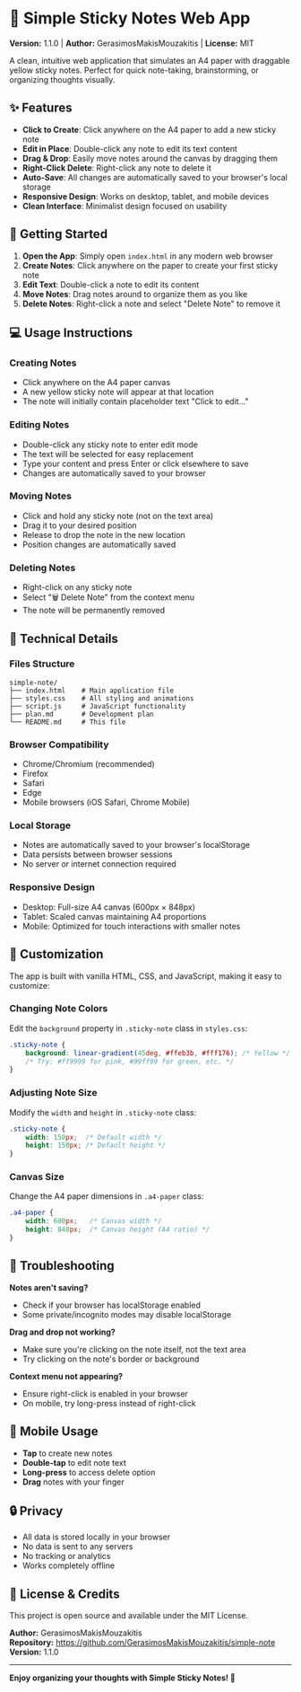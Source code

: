 # 📝 Simple Sticky Notes Web App

**Version:** 1.1.0 | **Author:** GerasimosMakisMouzakitis | **License:** MIT

A clean, intuitive web application that simulates an A4 paper with draggable yellow sticky notes. Perfect for quick note-taking, brainstorming, or organizing thoughts visually.

## ✨ Features

- **Click to Create**: Click anywhere on the A4 paper to add a new sticky note
- **Edit in Place**: Double-click any note to edit its text content
- **Drag & Drop**: Easily move notes around the canvas by dragging them
- **Right-Click Delete**: Right-click any note to delete it
- **Auto-Save**: All changes are automatically saved to your browser's local storage
- **Responsive Design**: Works on desktop, tablet, and mobile devices
- **Clean Interface**: Minimalist design focused on usability

## 🚀 Getting Started

1. **Open the App**: Simply open `index.html` in any modern web browser
2. **Create Notes**: Click anywhere on the paper to create your first sticky note
3. **Edit Text**: Double-click a note to edit its content
4. **Move Notes**: Drag notes around to organize them as you like
5. **Delete Notes**: Right-click a note and select "Delete Note" to remove it

## 💻 Usage Instructions

### Creating Notes
- Click anywhere on the A4 paper canvas
- A new yellow sticky note will appear at that location
- The note will initially contain placeholder text "Click to edit..."

### Editing Notes
- Double-click any sticky note to enter edit mode
- The text will be selected for easy replacement
- Type your content and press Enter or click elsewhere to save
- Changes are automatically saved to your browser

### Moving Notes
- Click and hold any sticky note (not on the text area)
- Drag it to your desired position
- Release to drop the note in the new location
- Position changes are automatically saved

### Deleting Notes
- Right-click on any sticky note
- Select "🗑️ Delete Note" from the context menu
- The note will be permanently removed

## 🔧 Technical Details

### Files Structure
```
simple-note/
├── index.html    # Main application file
├── styles.css    # All styling and animations
├── script.js     # JavaScript functionality
├── plan.md       # Development plan
└── README.md     # This file
```

### Browser Compatibility
- Chrome/Chromium (recommended)
- Firefox
- Safari
- Edge
- Mobile browsers (iOS Safari, Chrome Mobile)

### Local Storage
- Notes are automatically saved to your browser's localStorage
- Data persists between browser sessions
- No server or internet connection required

### Responsive Design
- Desktop: Full-size A4 canvas (600px × 848px)
- Tablet: Scaled canvas maintaining A4 proportions
- Mobile: Optimized for touch interactions with smaller notes

## 🎨 Customization

The app is built with vanilla HTML, CSS, and JavaScript, making it easy to customize:

### Changing Note Colors
Edit the `background` property in `.sticky-note` class in `styles.css`:
```css
.sticky-note {
    background: linear-gradient(45deg, #ffeb3b, #fff176); /* Yellow */
    /* Try: #ff9999 for pink, #99ff99 for green, etc. */
}
```

### Adjusting Note Size
Modify the `width` and `height` in `.sticky-note` class:
```css
.sticky-note {
    width: 150px;  /* Default width */
    height: 150px; /* Default height */
}
```

### Canvas Size
Change the A4 paper dimensions in `.a4-paper` class:
```css
.a4-paper {
    width: 600px;   /* Canvas width */
    height: 848px;  /* Canvas height (A4 ratio) */
}
```

## 🐛 Troubleshooting

**Notes aren't saving?**
- Check if your browser has localStorage enabled
- Some private/incognito modes may disable localStorage

**Drag and drop not working?**
- Make sure you're clicking on the note itself, not the text area
- Try clicking on the note's border or background

**Context menu not appearing?**
- Ensure right-click is enabled in your browser
- On mobile, try long-press instead of right-click

## 📱 Mobile Usage

- **Tap** to create new notes
- **Double-tap** to edit note text
- **Long-press** to access delete option
- **Drag** notes with your finger

## 🔒 Privacy

- All data is stored locally in your browser
- No data is sent to any servers
- No tracking or analytics
- Works completely offline

## 📄 License & Credits

This project is open source and available under the MIT License.

**Author:** GerasimosMakisMouzakitis  
**Repository:** https://github.com/GerasimosMakisMouzakitis/simple-note  
**Version:** 1.1.0

---

**Enjoy organizing your thoughts with Simple Sticky Notes! 🎉**